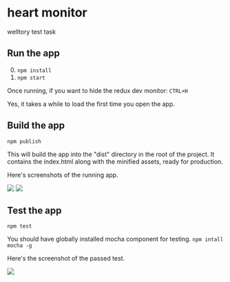 # heart monitor
welltory test task

## Run the app

0. ```npm install```
0. ```npm start```

Once running, if you want to hide the redux dev monitor: ```CTRL+H```

Yes, it takes a while to load the first time you open the app.

## Build the app
```npm publish```

This will build the app into the "dist" directory in the root of the project. It contains the index.html along with the minified assets, ready for production.

Here's screenshots of the running app.

![](http://i.imgur.com/YfC8vrm.png)
![](http://i.imgur.com/iLEemKr.png)

## Test the app
```npm test```

You should have globally installed mocha component for testing.
```npm intall mocha -g```

Here's the screenshot of the passed test.

![](http://i.imgur.com/0ll0mnp.png)
